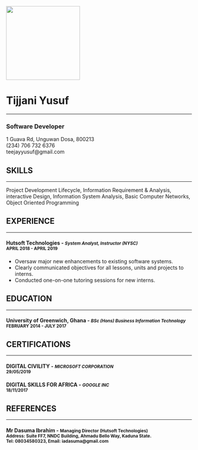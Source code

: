 <!DOCTYPE html>
<html>
<head>
	<!--<title>Tijjani Yusuf - Resume</title>-->
</head>
<body>
	<img src="https://res.cloudinary.com/tjyusuf/image/upload/v1567120746/tijjani_ihxwhc.jpg" width="200" height="200" />
	<h1>Tijjani Yusuf</h1><hr/>
	<h3>Software Developer</h3>
	<p>
		1 Guava Rd, 
		Unguwan Dosa, 800213 <br/>
		(234) 706 732 6376 <br/>
		teejayyusuf@gmail.com
	</p>
	<h2>SKILLS</h2><hr/>
	<p>
		Project Development Lifecycle, Information Requirement & Analysis, interactive Design, Information System Analysis, Basic Computer Networks, Object Oriented Programming
	</p>
	<h2>EXPERIENCE</h2><hr/>
	<h4>
		Hutsoft Technologies - 
		<small> 
			<em>System Analyst, Instructor (NYSC) </em> <br/>
			APRIL 2018 - APRIL 2019
		</small> 
	</h4>
	<ul>
		<li>Oversaw major new enhancements to existing software systems.</li>
		<li>Clearly communicated objectives for all lessons, units and projects to interns. </li>
		<li>Conducted one-on-one tutoring sessions for new interns. </li>
	</ul>
	<h2>EDUCATION</h2><hr/>
	<h4>
		University of Greenwich, Ghana - 
		<small> 
			<em>BSc (Hons) Business Information Technology </em> <br/>
			FEBRUARY 2014 - JULY 2017
		</small> 
	</h4>
	<h2>CERTIFICATIONS</h2><hr/>
	<h4>
		DIGITAL CIVILITY - 
		<small> 
			<em>MICROSOFT CORPORATION </em> <br/>
			29/05/2019
		</small> 
	</h4>
	<h4>
		DIGITAL SKILLS FOR AFRICA - 
		<small> 
			<em>GOOGLE INC </em> <br/>
			18/11/2017
		</small> 
	</h4>
	<h2>REFERENCES</h2><hr/>
	<h4>
		Mr Dasuma Ibrahim - 
		<small> 
			Managing Director (Hutsoft Technologies) <br/>
			Address: Suite FF7,
			NNDC Building, Ahmadu Bello Way, Kaduna State. <br/>
			Tel: 08034580323, Email: iadasuma@gmail.com
		</small> 
	</h4>

</body>
</html>
